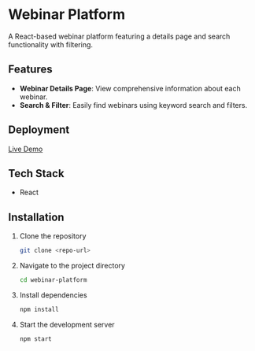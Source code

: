 # Webinar Platform

A React-based webinar platform featuring a details page and search functionality with filtering.

## Features
- **Webinar Details Page**: View comprehensive information about each webinar.
- **Search & Filter**: Easily find webinars using keyword search and filters.

## Deployment
[Live Demo](https://spontaneous-shortbread-b35096.netlify.app/)

## Tech Stack
- React

## Installation
1. Clone the repository
   ```sh
   git clone <repo-url>
   ```
2. Navigate to the project directory
   ```sh
   cd webinar-platform
   ```
3. Install dependencies
   ```sh
   npm install
   ```
4. Start the development server
   ```sh
   npm start
   ```

